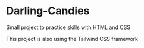 # Darling-Candies
Small project to practice skills with HTML and CSS

This project is also using the Tailwind CSS framework 
